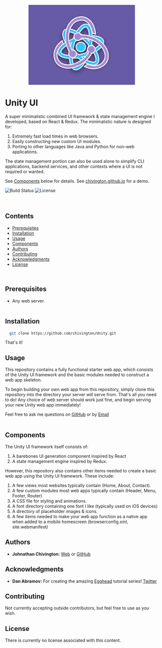 <p align="center">
  <img width='350' src='https://github.com/chivington/Unity/blob/main/imgs/unity.jpg' alt='Unity UI Logo'/>
</p>

# Unity UI
A super minimalistic combined UI framework &amp; state management engine I developed, based on React &amp; Redux. The minimalistic nature is designed for:

1. Extremely fast load times in web browsers.
2. Easily constructing new custom UI modules.
3. Porting to other languages like Java and Python for non-web applications.

The state management portion can also be used alone to simplify CLI applications, backend services, and other contexts where a UI is not required or wanted.

See [Components](https://github.com/chivington/Unity/tree/master#components) below for details.
See [chivington.github.io](https://chivington.github.io) for a demo.

![Build Status](https://img.shields.io/badge/build-Stable-green.svg)
![License](https://img.shields.io/badge/license-NONE-lime.svg)
<br/><br/><br/>

## Contents
* [Prerequisites](https://github.com/chivington/Unity/tree/master#prerequisites)
* [Installation](https://github.com/chivington/Unity/tree/master#installation)
* [Usage](https://github.com/chivington/Unity/tree/master#usage)
* [Components](https://github.com/chivington/Unity/tree/master#components)
* [Authors](https://github.com/chivington/Unity/tree/master#authors)
* [Contributing](https://github.com/chivington/Unity/tree/master#contributing)
* [Acknowledgments](https://github.com/chivington/Unity/tree/master#acknowledgments)
* [License](https://github.com/chivington/Unity/tree/master#license)
<br/>

## Prerequisites
  * Any web server.
<br/><br/>


## Installation
```bash
  git clone https://github.com/chivington/Unity.git
```

That's it!
<br/>


## Usage
This repository contains a fully functional starter web app, which consists of the Unity UI framework and the basic modules needed to construct a web app skeleton.

To begin building your own web app from this repository, simply clone this repository into the directory your server will serve from. That's all you need to do! Any choice of web server should work just fine, and begin serving your new Unity web app immediately!

Feel free to ask me questions on [GitHub](https://github.com/chivington) or by [Email](j.chivington@ieee.org)
<br/><br/>


## Components
The Unity UI framework itself consists of:

1. A barebones UI generation component inspired by React
2. A state management engine inspired by Redux.


However, this repository also contains other items needed to create a basic web app using the Unity UI framework. These include:

1. A few views most websites typically contain (Home, About, Contact).
2. A few custom modules most web apps typically contain (Header, Menu, Footer, Router)
3. A CSS file for styling and animations.
4. A font directory containing one font I like (typically used on iOS devices)
5. A directory of placeholder images & icons.
6. A few items needed to make your web app function as a native app when added to a mobile homescreen (browserconfig.xml, site.webmanifest)


## Authors
* **Johnathan Chivington:** [Web](https://chivington.net) or [GitHub](https://github.com/chivington)

## Acknowledgments
* **Dan Abramov:** For creating the amazing [Egghead](https://egghead.io/courses/fundamentals-of-redux-course-from-dan-abramov-bd5cc867) tutorial series! [Twitter](https://twitter.com/dan_abramov)

## Contributing
Not currently accepting outside contributors, but feel free to use as you wish.

## License
There is currently no license associated with this content.
<br/><br/>
